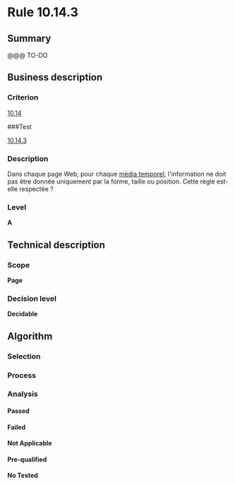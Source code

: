 # Rule 10.14.3

## Summary

@@@ TO-DO

## Business description

### Criterion

[10.14](http://references.modernisation.gouv.fr/referentiel-technique-0#crit-10-14)

###Test

[10.14.3](http://references.modernisation.gouv.fr/referentiel-technique-0#test-10-14-3)

### Description

Dans chaque page Web, pour chaque <a href="http://references.modernisation.gouv.fr/sites/default/files/RGAA3_RC2-1/glossaire.htm#mMediaTemp">m&eacute;dia temporel</a>, l'information ne doit pas &ecirc;tre donn&eacute;e uniquement par la forme, taille ou position. Cette r&egrave;gle est-elle respect&eacute;e ?

### Level

**A**

## Technical description

### Scope

**Page**

### Decision level

**Decidable**

## Algorithm

### Selection

### Process

### Analysis

#### Passed

#### Failed

#### Not Applicable

#### Pre-qualified

#### No Tested 







